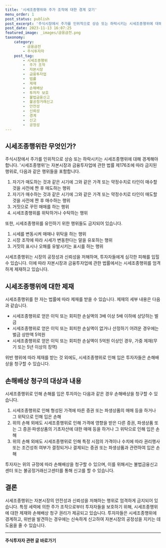 ```yaml
---
title: '시세조종행위와 주가 조작에 대한 경계 갖기'
menu_order: 1
post_status: publish
post_excerpt: '주식시장에서 주가를 인위적으로 상승 또는 하락시키는 시세조종행위에 대해 경계해야 합니다.  시세조종행위 는 자본시장과 금융투자업에 관한 법률 제176조에 따라 금지된 행위로, 다음과 같은 행위들을 포함합니다.'
post_date: 2023-11-13 16:07:25
featured_image: _images/금융금전.png
taxonomy:
    category:
        - 금융금전
        - 주식투자자
    post_tag:
        - 시세조종행위
        -  주가 조작
        -  자본시장
        -  금융투자업
        -  법률
        -  제재
        -  손해배상
        -  투자자 보호
        -  불법금융신고
        -  불공정거래신고
        -  안전성
        -  신뢰성
        -  경계
        -  신고
        -  공정성
---
```



## 시세조종행위란 무엇인가?

주식시장에서 주가를 인위적으로 상승 또는 하락시키는 시세조종행위에 대해 경계해야 합니다. '시세조종행위'는 자본시장과 금융투자업에 관한 법률 제176조에 따라 금지된 행위로, 다음과 같은 행위들을 포함합니다.

1. 자기가 매도하는 것과 같은 시기에 그와 같은 가격 또는 약정수치로 타인이 매수할 것을 사전에 짠 후 매도하는 행위
2. 자기가 매수하는 것과 같은 시기에 그와 같은 가격 또는 약정수치로 타인이 매도할 것을 사전에 짠 후 매수하는 행위
3. 거짓으로 꾸민 매매를 하는 행위
4. 시세조종행위를 위탁하거나 수탁하는 행위

또한, 시세조종행위를 유인하기 위한 행위들도 금지되어 있습니다.

1. 시세를 변동시켜 매매나 위탁을 하는 행위
2. 시장 조작에 따라 시세가 변동한다는 말을 유포하는 행위
3. 거짓의 표시나 오해를 유발시키는 표시를 하는 행위

시세조종행위는 시장의 공정성과 신뢰성을 저해하며, 투자자들에게 심각한 피해를 입힐 수 있습니다. 이에 따라 자본시장과 금융투자업에 관한 법률에서는 시세조종행위를 엄격하게 제재하고 있습니다.

## 시세조종행위에 대한 제재

시세조종행위를 한 자는 법률에 따라 제재를 받을 수 있습니다. 제재의 세부 내용은 다음과 같습니다.

- 시세조종행위로 얻은 이익 또는 회피한 손실액의 3배 이상 5배 이하에 상당하는 벌금
- 시세조종행위로 얻은 이익 또는 회피한 손실액이 없거나 산정하기 어려운 경우에는 벌금 상한액 5억원
- 시세조종행위로 얻은 이익 또는 회피한 손실액이 5억원 이상인 경우, 가중 제재(무기 또는 5년 이상의 징역)

위반 행위에 따라 제재를 받는 것 외에도, 시세조종행위로 인해 입은 투자자들은 손해배상을 청구할 수 있습니다.

## 손해배상 청구의 대상과 내용

시세조종행위로 인해 손해를 입은 투자자는 다음과 같은 경우 손해배상을 청구할 수 있습니다.

1. 시세조종행위로 인해 형성된 가격에 따른 증권 또는 파생상품의 매매 등을 하거나 그 위탁으로 인해 입은 손해
2. 위의 손해 외에도 시세조종행위로 인해 가격에 영향을 받은 다른 증권, 파생상품 또는 그 증권·파생상품의 기초자산에 대한 매매 등을 하거나 그 위탁으로 인해 입은 손해
3. 위의 손해 외에도 시세조종행위로 인해 특정 시점의 가격이나 수치에 따라 권리행사 또는 조건성취 여부가 결정되거나 결제되는 증권 또는 파생상품과 관련하여 입은 손해

투자자는 위의 규정에 따라 손해배상을 청구할 수 있으며, 이를 위해서는 불법금융신고센터 또는 불공정거래신고센터를 통해 신고를 할 수 있습니다.

## 결론

시세조종행위는 자본시장의 안전성과 신뢰성을 저해하는 행위로 엄격하게 금지되어 있습니다. 특정 세력에 의한 주가 조작으로부터 투자자들을 보호하기 위해, 시세조종행위에 대한 제재와 손해배상 청구 권리가 제공되고 있습니다. 투자자들은 시세조종행위에 경계하고, 위반을 발견하는 경우에는 신속하게 신고하여 자본시장의 공정성을 지키는 데 도움을 줄 수 있습니다.
<!-- wp:separator -->
<hr class="wp-block-separator has-alpha-channel-opacity"/>
<!-- /wp:separator -->

<!-- wp:group {"backgroundColor":"base","layout":{"type":"constrained"}} -->
<div class="wp-block-group has-base-background-color has-background"><!-- wp:paragraph {"align":"center","fontSize":"medium"} -->
<p class="has-text-align-center has-large-font-size"><strong>주식투자자 관련 글 바로가기</strong></p>
<!-- /wp:paragraph -->


<!-- wp:latest-posts
{"categories":[{"id":15119,"count":19,"description":"","link":"https://uknowlaw.com/category/%ec%a3%bc%ec%8b%9d%ed%88%ac%ec%9e%90%ec%9e%90/","name":"주식투자자","slug":"주식투자자","taxonomy":"category","parent":0,"meta":[],"_links":{"self":[{"href":"https://uknowlaw.com/wp-json/wp/v2/categories/15119"}],"collection":[{"href":"https://uknowlaw.com/wp-json/wp/v2/categories"}],"about":[{"href":"https://uknowlaw.com/wp-json/wp/v2/taxonomies/category"}],"wp:post_type":[{"href":"https://uknowlaw.com/wp-json/wp/v2/posts?categories=15119"}],"curies":[{"name":"wp","href":"https://api.w.org/{rel}","templated":true}]}}],"postsToShow":100,"excerptLength":28,"postLayout":"grid","columns":2,"featuredImageAlign":"left","featuredImageSizeSlug":"large","fontSize":"small"} /--></div>
<!-- /wp:group -->
